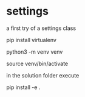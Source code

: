 # settings
a first try of a settings class

pip install virtualenv

python3 -m venv venv

source venv/bin/activate

in the solution folder execute

pip install -e .
